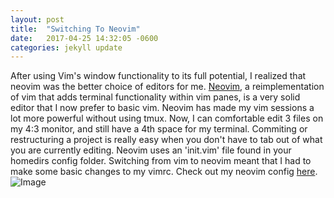 ```yaml
---
layout: post
title:  "Switching To Neovim"
date:   2017-04-25 14:32:05 -0600
categories: jekyll update
---
```


After using Vim's window functionality to its full potential, I realized that neovim was the better choice of editors for me.
[Neovim](https://neovim.io/), a reimplementation of vim that adds terminal functionality within vim panes, is a very solid editor
that I now prefer to basic vim.  Neovim has made my vim sessions a lot more powerful without using tmux.  Now, I can comfortable edit 3 files 
on my 4:3 monitor, and still have a 4th space for my terminal.  Commiting or restructuring a project is really easy when you don't have to 
tab out of what you are currently editing.  Neovim uses an 'init.vim' file found in your homedirs config folder.  Switching from vim to neovim
meant that I had to make some basic changes to my vimrc.  Check out my neovim config [here](https://github.com/sgreene570/dotfiles/blob/master/nvim/init.vim).
<br>
![Image](http://i.imgur.com/X5Ttw5X.png)


